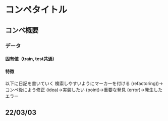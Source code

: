 # コンペタイトル

## コンペ概要

### データ

#### 固有値（train, test共通）

#### 特徴

以下に日記を書いていく
検索しやすいようにマーカーを付ける
(refactoring))→コンペ後によう修正
(idea)→実装したい
(point)→重要な発見
(error)→発生したエラー

## 22/03/03
